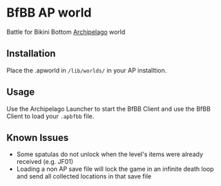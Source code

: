 # BfBB AP world

Battle for Bikini Bottom [Archipelago](https://archipelago.gg/) world

## Installation

Place the .apworld in ``/lib/worlds/`` in your AP installtion.

## Usage

Use the Archipelago Launcher to start the BfBB Client and use the BfBB Client to load your ``.apbfbb`` file.

## Known Issues

- Some spatulas do not unlock when the level's items were already received (e.g. JF01)
- Loading a non AP save file will lock the game in an infinite death loop and send all collected locations in that save file